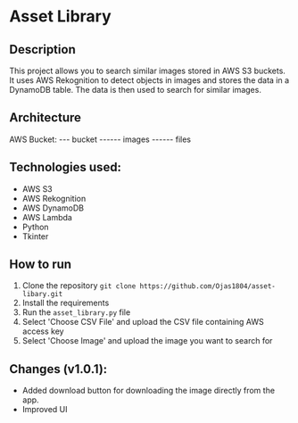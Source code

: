 # Asset Library

## Description
This project allows you to search similar images stored in AWS S3 buckets. It uses AWS Rekognition to detect objects in images and stores the data in a DynamoDB table. The data is then used to search for similar images.

## Architecture
AWS Bucket:
--- bucket
------ images
------ files

## Technologies used:
- AWS S3
- AWS Rekognition
- AWS DynamoDB
- AWS Lambda
- Python
- Tkinter

## How to run
1. Clone the repository `git clone https://github.com/Ojas1804/asset-libary.git`
2. Install the requirements
3. Run the `asset_library.py` file
4. Select 'Choose CSV File' and upload the CSV file containing AWS access key
5. Select 'Choose Image' and upload the image you want to search for

## Changes (v1.0.1):
- Added download button for downloading the image directly from the app.
- Improved UI
